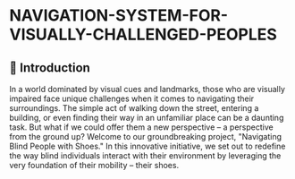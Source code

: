# NAVIGATION-SYSTEM-FOR-VISUALLY-CHALLENGED-PEOPLES

## 📘 Introduction
 In a world dominated by visual cues and landmarks, those who are visually impaired face unique 
 challenges when it comes to navigating their surroundings. The simple act of walking down the 
 street, entering a building, or even finding their way in an unfamiliar place can be a daunting task. 
 But what if we could offer them a new perspective – a perspective from the ground up?
 Welcome to our groundbreaking project, "Navigating Blind People with Shoes." In this innovative 
initiative, we set out to redefine the way blind individuals interact with their environment by 
leveraging the very foundation of their mobility – their shoes.
